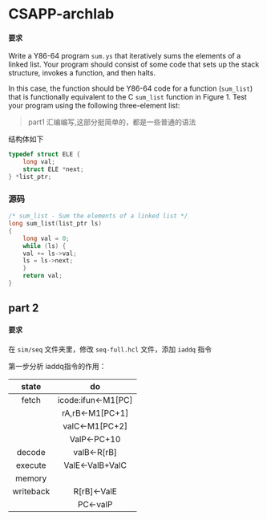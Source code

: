 # CSAPP-archlab

#### 要求

Write a Y86-64 program `sum.ys` that iteratively sums the elements of a linked list.  Your program should consist  of  some  code  that  sets  up  the  stack  structure,  invokes  a  function,  and  then  halts. 

In  this  case, the function should be Y86-64 code for a function (`sum_list`) that is functionally equivalent to the C `sum_list` function in Figure 1. Test your program using the following three-element list:

> part1 汇编编写,这部分挺简单的，都是一些普通的语法

结构体如下

~~~c
typedef struct ELE {
    long val;
    struct ELE *next;
} *list_ptr;
~~~

### 源码

~~~c
/* sum_list - Sum the elements of a linked list */
long sum_list(list_ptr ls)
{
    long val = 0;
    while (ls) {
	val += ls->val;
	ls = ls->next;
    }
    return val;
}
~~~

## part 2

#### 要求

在 `sim/seq` 文件夹里，修改 `seq-full.hcl` 文件，添加 `iaddq` 指令

第一步分析 iaddq指令的作用：

|   state   |         do         |
| :-------: | :----------------: |
|   fetch   | icode:ifun<-M1[PC] |
|           |  rA,rB<-M1[PC+1]   |
|           |   valC<-M1[PC+2]   |
|           |    ValP<-PC+10     |
|  decode   |    valB<-R[rB]     |
|  execute  |  ValE<-ValB+ValC   |
|  memory   |                    |
| writeback |    R[rB]<-ValE     |
|           |      PC<-valP      |

